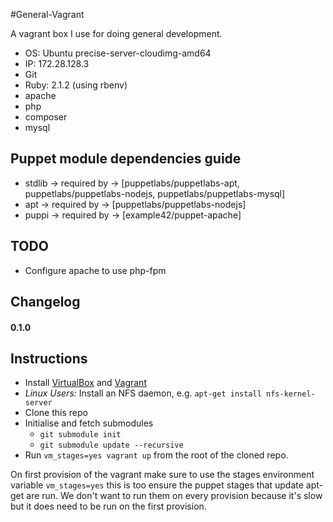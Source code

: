 #General-Vagrant

A vagrant box I use for doing general development.

- OS: Ubuntu precise-server-cloudimg-amd64
- IP: 172.28.128.3
- Git
- Ruby: 2.1.2 (using rbenv)
- apache
- php
- composer
- mysql

## Puppet module dependencies guide
- stdlib -> required by -> [puppetlabs/puppetlabs-apt, puppetlabs/puppetlabs-nodejs, puppetlabs/puppetlabs-mysql]
- apt -> required by -> [puppetlabs/puppetlabs-nodejs]
- puppi -> required by -> [example42/puppet-apache]

## TODO
- Configure apache to use php-fpm

## Changelog

#### 0.1.0


## Instructions

- Install [VirtualBox](https://www.virtualbox.org/wiki/Downloads) and [Vagrant](http://www.vagrantup.com/downloads.html)
- *Linux Users:* Install an NFS daemon, e.g. `apt-get install nfs-kernel-server`
- Clone this repo
- Initialise and fetch submodules
    - `git submodule init`
    - `git submodule update --recursive`
- Run `vm_stages=yes vagrant up` from the root of the cloned repo.

On first provision of the vagrant make sure to use the stages environment variable `vm_stages=yes` this is too ensure the puppet stages that update apt-get are run. We don't want to run them on every provision because it's slow but it does need to be run on the first provision.